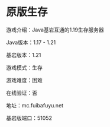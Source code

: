# 原版生存

游戏介绍：Java基岩互通的1.19生存服务器

Java版本：1.17 - 1.21

基岩版本：1.21

游戏模式：生存

游戏难度：困难

在线验证：否

地址：mc.fuibafuyu.net

基岩版端口：51052